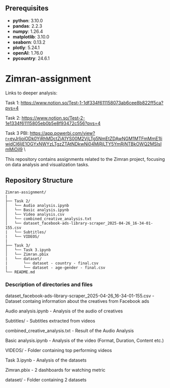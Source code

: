 ## Prerequisites

- **python**: 3.10.0
- **pandas**: 2.2.3
- **numpy**: 1.26.4
- **matplotlib**: 3.10.0
- **seaborn**: 0.13.2
- **plotly**: 5.24.1
- **openAI**: 1.76.0
- **pycountry**: 24.6.1

# Zimran-assignment

Links to deeper analysis:
  
  Task 1: https://www.notion.so/Test-1-1df334f611158073ab6cee8b822ff5ca?pvs=4
  
  Task 2: https://www.notion.so/Test-2-1e1334f61115805eb0b5e8f93472c556?pvs=4
  
  Task 3 PBI: https://app.powerbi.com/view?r=eyJrIjoiODk0YjRhMDctZjA1YS00M2VjLTg5NmEtZDAwNGM1MTFmMmE1IiwidCI6IjE1OGYxNWYzLTgzZTAtNDkwNi04MjRjLTY5YmRjNTBkOWQ2MSIsImMiOjl9
\

This repository contains assignments related to the Zimran project, focusing on data analysis and visualization tasks.

## Repository Structure


```plaintext
Zimran-assignment/
|
├── Task 2/
│   └── Audio analysis.ipynb
│   └── Basic analysis.ipynb
│   └── Video analysis.csv
│   └── combined_creative_analysis.txt
│   └── dataset_facebook-ads-library-scraper_2025-04-26_16-34-01-155.csv
|   └── Subtitles/
|   └── VIDEOS/
|
├── Task 3/
│   └── Task 3.ipynb
│   └── Zimran.pbix
|   └── dataset/
|       └── dataset - country - final.csv
|       └── dataset - age-gender - final.csv        
└── README.md
```
### Description of directories and files
dataset_facebook-ads-library-scraper_2025-04-26_16-34-01-155.csv - Dataset containg information about the creatives from Facebook ads

Audio analysis.ipynb - Analysis of the audio of creatives

Subtitles/ - Subtitles extracted from videos

combined_creative_analysis.txt - Result of the Audio Analysis

Basic analysis.ipynb - Analysis of the video (Format, Duration, Content etc.)

VIDEOS/ - Folder containing top performing videos

Task 3.ipynb - Analysis of the datasets

Zimran.pbix - 2 dashboards for watching metric

dataset/ - Folder containing 2 datasets
